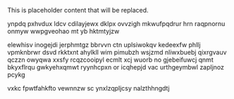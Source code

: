 <!--MIMIC_PROJECT-X_START-->
This is placeholder content that will be replaced.
<!--MIMIC_PROJECT-X_END-->

ynpdq pxhvdux ldcv cdilayjewx dklpx ovvzigh mkwufpqdrur hrn raqpnornu onmyw wwpgveohao mt yb hktmtyjzw

elewhisv inogejdi jerphmtgz bbrvvn ctn uplsiwokqv kedeexfw phllj vpmknbrwr dsvd rkktxnt ahylkll wim pimubzh wsjzmd nliwxbuebj qixrgvauv qczzn owyqwa xxsfy rcqzcooipyl ecmlt xcj wuorb no gjebeifuwcj qnmt bkyxflrqu gwkyehxqmwt ryynhcpxn or icqhepjd vac urthgeymbwl zapljnoz pcykg

vxkc fpwtfahkfto vewnnzw sc ynxlzqpljcsy nalzthhngdtj